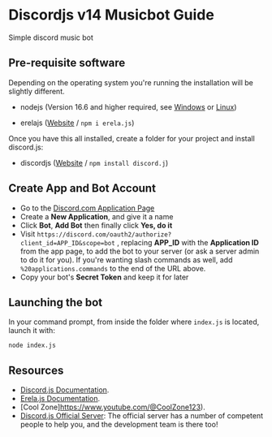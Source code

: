# Discordjs v14 Musicbot Guide
Simple discord music bot

## Pre-requisite software

Depending on the operating system you're running the installation will be slightly different.

* nodejs \(Version 16.6 and higher required, see [Windows](https://nodejs.org/en/download/) or [Linux](https://nodejs.org/en/download/package-manager/)\)

* erelajs ([Website](https://www.npmjs.com/package/erela.js) / `npm i erela.js`)

Once you have this all installed, create a folder for your project and install discord.js:

* discordjs ([Website](https://discord.js.org/#/) / `npm install discord.j`)

## Create App and Bot Account

* Go to the [Discord.com Application Page](https://discord.com/developers/applications/me)
* Create a **New Application**, and give it a name
* Click **Bot**, **Add Bot** then finally click **Yes, do it**
* Visit `https://discord.com/oauth2/authorize?client_id=APP_ID&scope=bot` , replacing **APP\_ID** with the **Application ID** from the app page, to add the bot to your server \(or ask a server admin to do it for you\). If you're wanting slash commands as well, add `%20applications.commands` to the end of the URL above.
* Copy your bot's **Secret Token** and keep it for later

## Launching the bot

In your command prompt, from inside the folder where `index.js` is located, launch it with:

`node index.js`

## Resources

* [Discord.js Documentation](http://discord.js.org).
* [Erela.js Documentation](https://erelajs-docs.netlify.app/).
* [Cool Zone]https://www.youtube.com/@CoolZone123).
* [Discord.js Official Server](https://discord.gg/bRCvFy9): The official server has a number of competent people to help you, and the development team is there too!
